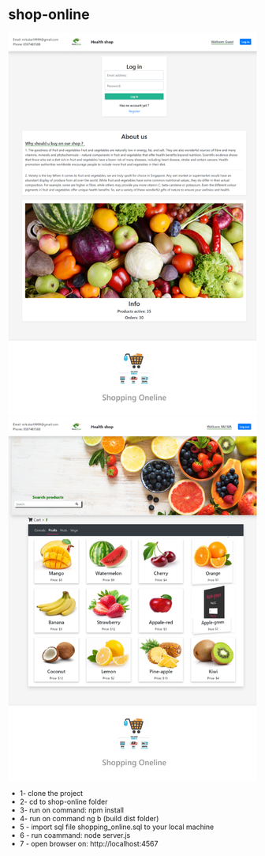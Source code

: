 # shop-online


<img src="screenshot/home-page.png">
<img src="screenshot/SHOP-MAIN.png">

* 1- clone the project
* 2- cd to shop-online folder
* 3- run on command: npm install
* 4- run on command ng b (build dist folder)
* 5 - import sql file shopping_online.sql to your local machine 
* 6 - run coammand: node server.js
* 7 - open browser on: http://localhost:4567
